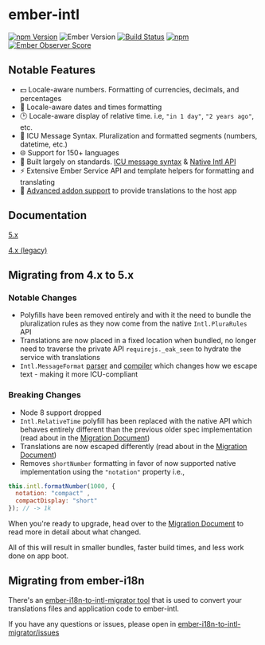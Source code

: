 # ember-intl

[![npm Version][npm-badge]][npm]
![Ember Version][ember-version]
[![Build Status][travis-badge]][travis]
[![npm](https://img.shields.io/npm/dm/ember-intl.svg)](https://www.npmjs.com/package/ember-intl)
[![Ember Observer Score](http://emberobserver.com/badges/ember-intl.svg)](http://emberobserver.com/addons/ember-intl)

## Notable Features

* 💵 Locale-aware numbers. Formatting of currencies, decimals, and percentages
* 📅 Locale-aware dates and times formatting
* 🕑 Locale-aware display of relative time. i.e, `"in 1 day"`, `"2 years ago"`, etc.
* 💬 ICU Message Syntax. Pluralization and formatted segments (numbers, datetime, etc.)
* 🌐 Support for 150+ languages
* 📜 Built largely on standards. [ICU message syntax][ICU] & [Native Intl API](https://developer.mozilla.org/en-US/docs/Web/JavaScript/Reference/Global_Objects/Intl)
* ⚡ Extensive Ember Service API and template helpers for formatting and translating
* 🎉 [Advanced addon support](https://ember-intl.github.io/ember-intl/docs/advanced/addon-support) to provide translations to the host app

## Documentation

[5.x](https://ember-intl.github.io/ember-intl/versions/master/docs/quickstart)

[4.x (legacy)](https://ember-intl.github.io/ember-intl/versions/v4.4.0/docs/quickstart)

## Migrating from 4.x to 5.x
### Notable Changes

* Polyfills have been removed entirely and with it the need to bundle the pluralization rules as they now come from the native `Intl.PluraRules` API
* Translations are now placed in a fixed location when bundled, no longer need to traverse the private API `requirejs._eak_seen` to hydrate the service with translations
* `Intl.MessageFormat` [parser](https://formatjs.io/docs/intl-messageformat-parser) and [compiler](https://formatjs.io/docs/intl-messageformat) which changes how we escape text - making it more ICU-compliant

### Breaking Changes

* Node 8 support dropped
* `Intl.RelativeTime` polyfill has been replaced with the native API which behaves entirely different than the previous older spec implementation (read about in the [Migration Document](https://ember-intl.github.io/ember-intl/docs/guide/migration-4-0-to-5-0))
* Translations are now escaped differently (read about in the [Migration Document](https://ember-intl.github.io/ember-intl/docs/guide/migration-4-0-to-5-0))
* Removes `shortNumber` formatting in favor of now supported native implementation using the `"notation"` property i.e.,
```js
this.intl.formatNumber(1000, {
  notation: "compact" ,
  compactDisplay: "short"
}); // -> 1k
```

When you're ready to upgrade, head over to the [Migration Document](https://ember-intl.github.io/ember-intl/docs/guide/migration-4-0-to-5-0) to read more in detail about what changed.

All of this will result in smaller bundles, faster build times, and less work done on app boot.

## Migrating from ember-i18n

There's an [ember-i18n-to-intl-migrator tool](https://github.com/DockYard/ember-i18n-to-intl-migrator) that is used to convert your translations files and application code to ember-intl.

If you have any questions or issues, please open in [ember-i18n-to-intl-migrator/issues](https://github.com/DockYard/ember-i18n-to-intl-migrator/issues)

[npm]: https://www.npmjs.org/package/ember-intl
[npm-badge]: https://img.shields.io/npm/v/ember-intl.svg?style=flat-square
[travis]: https://travis-ci.com/ember-intl/ember-intl
[travis-badge]: https://travis-ci.com/ember-intl/ember-intl.svg?branch=master
[ember-version]: https://img.shields.io/badge/Ember-2.12%2B-brightgreen.svg
[ICU]: https://formatjs.io/guides/message-syntax/
